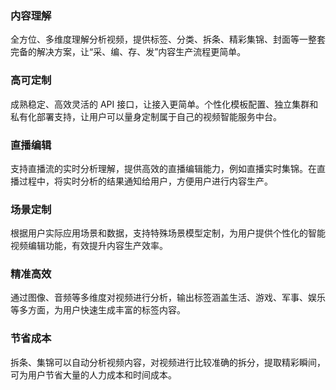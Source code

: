 ### 内容理解

全方位、多维度理解分析视频，提供标签、分类、拆条、精彩集锦、封面等一整套完备的解决方案，让“采、编、存、发”内容生产流程更简单。

 

### 高可定制

成熟稳定、高效灵活的 API 接口，让接入更简单。个性化模板配置、独立集群和私有化部署支持，让用户可以量身定制属于自己的视频智能服务中台。

 

### 直播编辑

支持直播流的实时分析理解，提供高效的直播编辑能力，例如直播实时集锦。在直播过程中，将实时分析的结果通知给用户，方便用户进行内容生产。

 

### 场景定制

根据用户实际应用场景和数据，支持特殊场景模型定制，为用户提供个性化的智能视频编辑功能，有效提升内容生产效率。

 

### 精准高效

通过图像、音频等多维度对视频进行分析，输出标签涵盖生活、游戏、军事、娱乐等多方面，为用户快速生成丰富的标签内容。

 

### 节省成本

拆条、集锦可以自动分析视频内容，对视频进行比较准确的拆分，提取精彩瞬间，可为用户节省大量的人力成本和时间成本。
